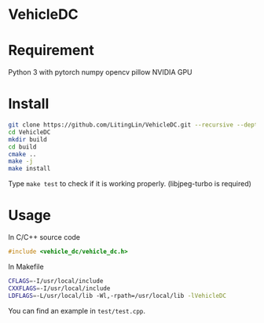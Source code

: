 # VehicleDC
# Requirement
Python 3 with pytorch numpy opencv pillow
NVIDIA GPU
# Install
``` bash
git clone https://github.com/LitingLin/VehicleDC.git --recursive --depth 1
cd VehicleDC
mkdir build
cd build
cmake ..
make -j
make install
```
Type ``` make test ``` to check if it is working properly. (libjpeg-turbo is required)
# Usage
In C/C++ source code
``` C++
#include <vehicle_dc/vehicle_dc.h>
```
In Makefile
``` Bash
CFLAGS=-I/usr/local/include
CXXFLAGS=-I/usr/local/include
LDFLAGS=-L/usr/local/lib -Wl,-rpath=/usr/local/lib -lVehicleDC
```
You can find an example in ```test/test.cpp```.
